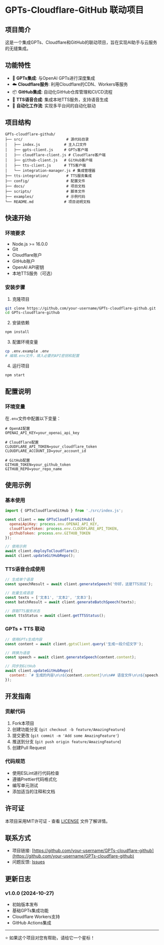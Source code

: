 # GPTs-Cloudflare-GitHub 联动项目

## 项目简介

这是一个集成GPTs、Cloudflare和GitHub的联动项目，旨在实现AI助手与云服务的无缝集成。

## 功能特性

- 🤖 **GPTs集成**: 与OpenAI GPTs进行深度集成
- ☁️ **Cloudflare服务**: 利用Cloudflare的CDN、Workers等服务
- 📦 **GitHub集成**: 自动化GitHub仓库管理和CI/CD流程
- 🎵 **TTS语音合成**: 集成本地TTS服务，支持语音生成
- 🔄 **自动化工作流**: 实现多平台间的自动化联动

## 项目结构

```
GPTs-cloudflare-github/
├── src/                    # 源代码目录
│   ├── index.js           # 主入口文件
│   ├── gpts-client.js     # GPTs客户端
│   ├── cloudflare-client.js # Cloudflare客户端
│   ├── github-client.js   # GitHub客户端
│   ├── tts-client.js      # TTS客户端
│   └── integration-manager.js # 集成管理器
├── tts-integration/        # TTS服务集成
├── config/                 # 配置文件
├── docs/                   # 项目文档
├── scripts/                # 脚本文件
├── examples/               # 示例代码
└── README.md              # 项目说明文档
```

## 快速开始

### 环境要求

- Node.js >= 16.0.0
- Git
- Cloudflare账户
- GitHub账户
- OpenAI API密钥
- 本地TTS服务（可选）

### 安装步骤

1. 克隆项目
```bash
git clone https://github.com/your-username/GPTs-cloudflare-github.git
cd GPTs-cloudflare-github
```

2. 安装依赖
```bash
npm install
```

3. 配置环境变量
```bash
cp .env.example .env
# 编辑.env文件，填入必要的API密钥和配置
```

4. 运行项目
```bash
npm start
```

## 配置说明

### 环境变量

在`.env`文件中配置以下变量：

```env
# OpenAI配置
OPENAI_API_KEY=your_openai_api_key

# Cloudflare配置
CLOUDFLARE_API_TOKEN=your_cloudflare_token
CLOUDFLARE_ACCOUNT_ID=your_account_id

# GitHub配置
GITHUB_TOKEN=your_github_token
GITHUB_REPO=your_repo_name
```

## 使用示例

### 基本使用

```javascript
import { GPTsCloudflareGitHub } from './src/index.js';

const client = new GPTsCloudflareGitHub({
  openaiApiKey: process.env.OPENAI_API_KEY,
  cloudflareToken: process.env.CLOUDFLARE_API_TOKEN,
  githubToken: process.env.GITHUB_TOKEN
});

// 使用示例
await client.deployToCloudflare();
await client.updateGitHubRepo();
```

### TTS语音合成使用

```javascript
// 生成单个语音
const speechResult = await client.generateSpeech('你好，这是TTS测试');

// 批量生成语音
const texts = ['文本1', '文本2', '文本3'];
const batchResult = await client.generateBatchSpeech(texts);

// 获取TTS服务状态
const ttsStatus = await client.getTTSStatus();
```

### GPTs + TTS 联动

```javascript
// 使用GPTs生成内容
const content = await client.gptsClient.query('生成一段介绍文字');

// 转换为语音
const speech = await client.generateSpeech(content.content);

// 同步到GitHub
await client.updateGitHubRepo({
  content: `# 生成的内容\n\n${content.content}\n\n## 语音文件\n\n${speech.filename}`
});
```

## 开发指南

### 贡献代码

1. Fork本项目
2. 创建功能分支 (`git checkout -b feature/AmazingFeature`)
3. 提交更改 (`git commit -m 'Add some AmazingFeature'`)
4. 推送到分支 (`git push origin feature/AmazingFeature`)
5. 创建Pull Request

### 代码规范

- 使用ESLint进行代码检查
- 遵循Prettier代码格式化
- 编写单元测试
- 添加适当的注释和文档

## 许可证

本项目采用MIT许可证 - 查看 [LICENSE](LICENSE) 文件了解详情。

## 联系方式

- 项目链接: [https://github.com/your-username/GPTs-cloudflare-github](https://github.com/your-username/GPTs-cloudflare-github)
- 问题反馈: [Issues](https://github.com/your-username/GPTs-cloudflare-github/issues)

## 更新日志

### v1.0.0 (2024-10-27)
- 初始版本发布
- 基础GPTs集成功能
- Cloudflare Workers支持
- GitHub Actions集成

---

⭐ 如果这个项目对您有帮助，请给它一个星标！
